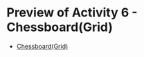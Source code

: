<h1>Preview of Activity 6 - Chessboard(Grid)</h1>
  <ul>
    <li>
      <a href="https://htmlpreview.github.io/?https://github.com/JansonSiy/chessboard-grid/blob/master/chessboard-grid.html">Chessboard(Grid)</a>
    </li>
  </ul>
